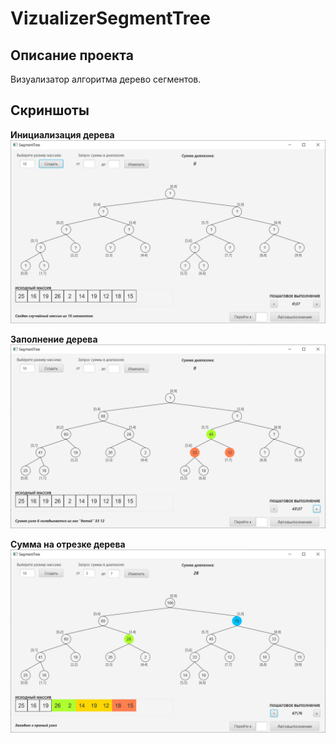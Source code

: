 # VizualizerSegmentTree

## Описание проекта
Визуализатор алгоритма дерево сегментов.

## Скриншоты

**Инициализация дерева**
![Инициализация дерева](./Picture/Init.png)

**Заполнение дерева**
![Заполнение дерева](./Picture/Init2.png)

**Сумма на отрезке дерева**
![Сумма на отрезке дерева](./Picture/Init3.png)

